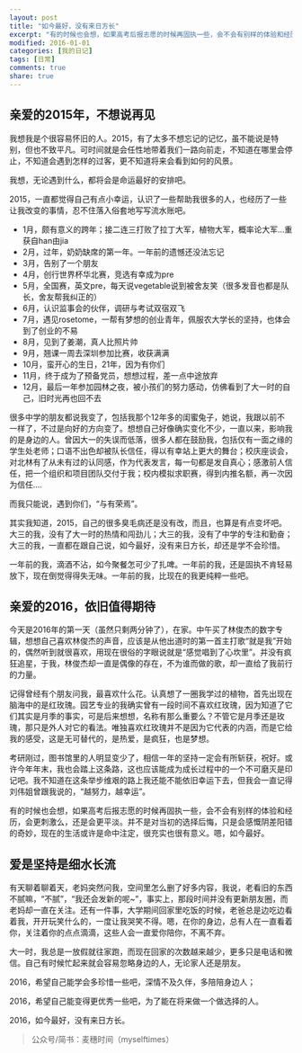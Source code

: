 ```yaml
---
layout: post
title: "如今最好，没有来日方长"
excerpt: "有的时候也会想，如果高考后报志愿的时候再固执一些，会不会有别样的体验和经历，会更刺激么，还是会更平淡。并不是对当初的选择后悔，只是会感慨阴差阳错的奇妙，现在的生活或许是命中注定，很充实也很有意义。嗯，如今最好，没有来日方长"
modified: 2016-01-01
categories: [我的日记]
tags: [日常]
comments: true
share: true
---
```


## 亲爱的2015年，不想说再见

我想我是个很容易怀旧的人。2015，有了太多不想忘记的记忆，虽不能说是特别，但也不致平凡。可时间就是会任性地带着我们一路向前走，不知道在哪里会停止，不知道会遇到怎样的过客，更不知道将来会看到如何的风景。

我想，无论遇到什么，都将会是命运最好的安排吧。

2015，一直都觉得自己有点小幸运，认识了一些帮助我很多的人，也经历了一些让我改变的事情，忍不住落入俗套地写写流水账吧。

* 1月，颇有意义的跨年；接二连三打败了拉丁大军，植物大军，概率论大军...重获自han由jia
* 2月，过年，奶奶缺席的第一年。一年前的遗憾还没法忘记
* 3月，告别了一个朋友
* 4月，创行世界杯华北赛，竞选有幸成为pre
* 5月，全国赛，英文pre，每天说vegetable说到被舍友笑（很多发音也都是队长，舍友帮我纠正的）
* 6月，认识监事会的伙伴，调研与考试双宿双飞
* 7月，遇见rosetome，一帮有梦想的创业青年，佩服农大学长的坚持，也体会到了创业的不易
* 8月，见到了姜潮，真人比照片帅
* 9月，翘课一周去深圳参加比赛，收获满满
* 10月，蛮开心的生日，21年，因为有你们
* 11月，终于成为了预备党员，想想过程，差一点中途放弃
* 12月，最后一年参加园林之夜，被小孩们的努力感动，仿佛看到了大一时的自己，旧时光再也回不去

很多中学的朋友都说我变了，包括我那个12年多的闺蜜兔子，她说，我跟以前不一样了，不过是向好的方向变了。想想自己好像确实变化不少，一直以来，影响我的是身边的人。曾因大一的失误而低落，很多人都在鼓励我，包括仅有一面之缘的学生处老师；口语不出色却被队长信任，得以有幸站上更大的舞台；校庆座谈会，对北林有了从未有过的认同感，作为代表发言，每一句都是发自真心；感激前人信任，把一个组织和项目团队交付于我；校内模拟求职赛，得到内推名额，再一次因为信任....

而我只能说，遇到你们，“与有荣焉”。

其实我知道，2015，自己的很多臭毛病还是没有改，而且，也算是有点变坏吧。大三的我，没有了大一时的热情和闯劲儿；大三的我，没有了中学的专注和勤奋；大三的我，一直都在跟自己说，如今最好，没有来日方长，却还是学不会珍惜。

一年前的我，滴酒不沾，如今聚餐怎可少了扎啤。一年前的我，还是固执不肯轻易放下，现在倒觉得得失无味。一年前的我，比现在的我更纯粹一些吧。

## 亲爱的2016，依旧值得期待

今天是2016年的第一天（虽然只剩两分钟了），在家。中午买了林俊杰的数字专辑，想想自己喜欢林俊杰的声音，应该是从他出道时的第一首主打歌“就是我”开始的，偶然听到就很喜欢，用现在很俗的字眼说就是“感觉唱到了心坎里”。并没有疯狂追星，于我，林俊杰却一直是偶像的存在，不为谁而做的歌，却一直给了我前行的力量。

记得曾经有个朋友问我，最喜欢什么花。认真想了一圈我学过的植物，首先出现在脑海中的是红玫瑰。园艺专业的我确实曾有一段时间不喜欢红玫瑰，因为知道了它们其实是月季的事实，可是后来想想，名称有那么重要么？不管它是月季还是玫瑰，那只是外人对它的看法。唯独喜欢红玫瑰并不是因为它代表的内涵，而是它给我的感受，这是无可替代的，是热爱，是疯狂，也是梦想。

考研刚过，图书馆里的人明显变少了，相信一年的坚持一定会有所斩获，祝好。或许今年年末，我也会踏上这条路，这也应该能成为成长过程中的一个不可磨灭是印记吧。我不知道在这条举步维艰的路上我还能不能依旧幸运下去，但我会一直记得刘伟姐曾跟我说的，“越努力，越幸运”。

有的时候也会想，如果高考后报志愿的时候再固执一些，会不会有别样的体验和经历，会更刺激么，还是会更平淡。并不是对当初的选择后悔，只是会感慨阴差阳错的奇妙，现在的生活或许是命中注定，很充实也很有意义。嗯，如今最好。

## 爱是坚持是细水长流

有天聊着聊着天，老妈突然问我，空间里怎么删了好多内容，我说，老看旧的东西不腻嘛，“不腻”，“我还会发新的呢~”，事实上，那段时间并没有更新朋友圈，而老妈却一直在关注。还有一件事，大学期间回家里吃饭的时候，老爸总是边吃边看着我，开开玩笑什么的，一度让我哭笑不得。嗯，在你的身边，总有人在一直看着你，关注着你的点点滴滴，这些人会一直爱你陪你，不离不弃。

大一时，我总是一放假就往家跑，而现在回家的次数越来越少，更多只是电话和微信。自己有时候忙起来就会容易忽略身边的人，无论家人还是朋友。

2016，希望自己能学会多珍惜一些吧，深情不及久伴，多陪陪身边人；

2016，希望自己能变得更优秀一些吧，为了能在将来做一个做选择的人。

2016，如今最好，没有来日方长。

> 公众号/简书：麦穗时间（myselftimes）